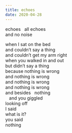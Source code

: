 ```yaml
---
title: echoes
date: 2020-04-28
---
```


echoes&nbsp;&nbsp;&nbsp;all echoes  
and no noise  

when I sat on the bed  
and couldn’t say a thing  
and couldn’t get my arm right  
when you walked in and out  
but didn’t say a thing  
because nothing is wrong  
and nothing is wrong  
and nothing is wrong  
and nothing is wrong  
and besides&nbsp;&nbsp;&nbsp;nothing  
&nbsp;&nbsp;&nbsp;and you giggled  
looking off  
I said  
what is it?  
you said  
nothing  